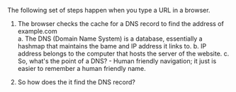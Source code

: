 The following set of steps happen when you type a URL in a browser.

1. The browser checks the cache for a DNS record to find the address of example.com       
    a. The DNS (Domain Name System) is a database, essentially a hashmap that maintains the bame and IP address it links to.
    b. IP address belongs to the computer that hosts the server of the website.
    c. So, what's the point of a DNS? - Human friendly navigation; it just is easier to remember a human friendly name. 
    
 2. So how does the it find the DNS record?
